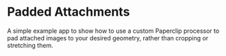 Padded Attachments
==================

A simple example app to show how to use a custom Paperclip processor to pad attached images to your desired geometry, rather than cropping or stretching them.
